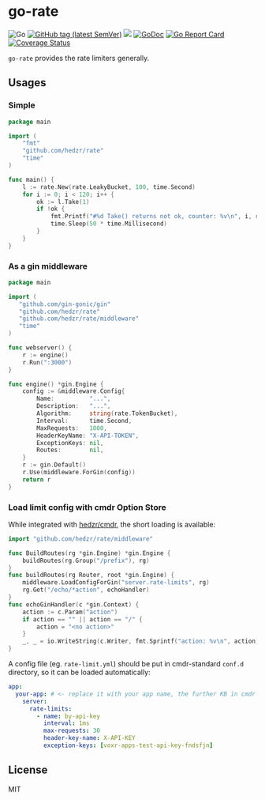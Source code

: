 # go-rate

![Go](https://github.com/hedzr/rate/workflows/Go/badge.svg)
[![GitHub tag (latest SemVer)](https://img.shields.io/github/tag/hedzr/rate.svg?label=release)](https://github.com/hedzr/rate/releases)
[![](https://img.shields.io/badge/go-dev-green)](https://pkg.go.dev/github.com/hedzr/rate)
[![GoDoc](https://img.shields.io/badge/godoc-reference-blue.svg?style=flat)](https://godoc.org/github.com/hedzr/rate) <!-- [![FOSSA Status](https://app.fossa.com/api/projects/git%2Bgithub.com%2Fhedzr%2Frate.svg?type=shield)](https://app.fossa.com/projects/git%2Bgithub.com%2Fhedzr%2Frate?ref=badge_shield) 
--> [![Go Report Card](https://goreportcard.com/badge/github.com/hedzr/rate)](https://goreportcard.com/report/github.com/hedzr/rate)
[![Coverage Status](https://coveralls.io/repos/github/hedzr/rate/badge.svg?branch=master&.9)](https://coveralls.io/github/hedzr/rate?branch=master)

`go-rate` provides the rate limiters generally.

## Usages

### Simple

```go
package main

import (
	"fmt"
	"github.com/hedzr/rate"
	"time"
)

func main() {
	l := rate.New(rate.LeakyBucket, 100, time.Second)
	for i := 0; i < 120; i++ {
		ok := l.Take(1)
		if !ok {
			fmt.Printf("#%d Take() returns not ok, counter: %v\n", i, rate.CountOf(l))
			time.Sleep(50 * time.Millisecond)
		}
	}
}
```

### As a gin middleware

```go
package main

import (
   "github.com/gin-gonic/gin"
   "github.com/hedzr/rate"
   "github.com/hedzr/rate/middleware"
   "time"
)

func webserver() {
	r := engine()
	r.Run(":3000")
}

func engine() *gin.Engine {
	config := &middleware.Config{
		Name:          "...",
		Description:   "...",
		Algorithm:     string(rate.TokenBucket),
		Interval:      time.Second,
		MaxRequests:   1000,
		HeaderKeyName: "X-API-TOKEN",
		ExceptionKeys: nil,
		Routes:        nil,
	}
	r := gin.Default()
	r.Use(middleware.ForGin(config))
	return r
}
```

### Load limit config with cmdr Option Store

While integrated with [hedzr/cmdr](https://github.com/hedzr/cmdr), the short loading is available:

```go
import "github.com/hedzr/rate/middleware"

func BuildRoutes(rg *gin.Engine) *gin.Engine {
    buildRoutes(rg.Group("/prefix"), rg)
}
func buildRoutes(rg Router, root *gin.Engine) {
    middleware.LoadConfigForGin("server.rate-limits", rg)
    rg.Get("/echo/*action", echoHandler)
}
func echoGinHandler(c *gin.Context) {
    action := c.Param("action")
    if action == "" || action == "/" {
        action = "<no action>"
    }
    _, _ = io.WriteString(c.Writer, fmt.Sprintf("action: %v\n", action))
}
```

A config file (eg. `rate-limit.yml`) should be put in cmdr-standard `conf.d` directory, so it can be loaded automatically:

```yaml
app:
  your-app: # <- replace it with your app name, the further KB in cmdr docs.
    server:
      rate-limits:
        - name: by-api-key
          interval: 1ms
          max-requests: 30
          header-key-name: X-API-KEY
          exception-keys: [voxr-apps-test-api-key-fndsfjn]
```



## License

MIT

